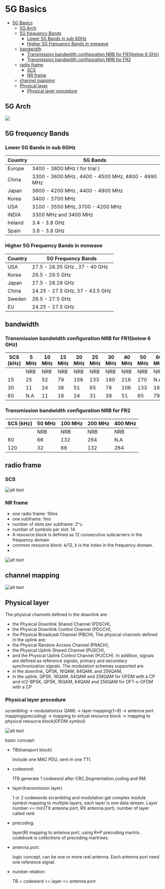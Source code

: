 # 5G Basics
- [5G Basics](#5g-basics)
    - [5G Arch](#5g-arch)
    - [5G frequency Bands](#5g-frequency-bands)
        - [Lower 5G Bands in sub 6GHz](#lower-5g-bands-in-sub-6ghz)
        - [Higher 5G Frequency Bands in mmwave](#higher-5g-frequency-bands-in-mmwave)
    - [bandwidth](#bandwidth)
        - [Transmission bandwidth configuration NRB for FR1(below 6 GHz)](#transmission-bandwidth-configuration-nrb-for-fr1below-6-ghz)
        - [Transmission bandwidth configuration NRB for FR2](#transmission-bandwidth-configuration-nrb-for-fr2)
    - [radio frame](#radio-frame)
        - [SCS](#scs)
        - [NR frame](#nr-frame)
    - [channel mapping](#channel-mapping)
    - [Physical layer](#physical-layer)
        - [Physical layer procedure](#physical-layer-procedure)


## 5G Arch

<img src='https://g.gravizo.com/svg?
@startuml;
node gNB {;
    node CU {;
        node "CU-C";
        node RRC;
        node "CU-M";
        node "CU-U";
    };
    node DU;
    node RU;
    RRC .- DU: Fs-HL-C/F1-C;
    (CU-M) -- DU: Fs-HL-M/F1/F1-M;
    (CU-U) -- DU: Fs-HL-U/F1/F1-U;
    DU -- RU:Fs-LL;
};
node EPC;
node eNB;
node UE;
UE .- EPC: NAS;
gNB .- eNB: X2;
gNB -- UE: 5G-Uu(Uplane);
gNB .- UE: 5G-Uu(Cplane);
(CU-C) .- EPC: S1-C/NG1;
(CU-U) -- EPC: S1-U/NG1;
@enduml
'/>

## 5G frequency Bands

### Lower 5G Bands in sub 6GHz

| Country | 5G Bands                                           |
| ------- | -------------------------------------------------- |
| Europe  | 3400 - 3800 MHz ( for trial )                      |
| China   | 3300 - 3600 MHz , 4400 - 4500 MHz, 4800 - 4990 MHz |
| Japan   | 3600 - 4200 MHz , 4400 - 4900 MHz                  |
| Korea   | 3400 - 3700 MHz                                    |
| USA     | 3100 - 3550 MHz, 3700 - 4200 MHz                   |
| INDIA   | 3300 MHz and 3400 MHz                              |
| Ireland | 3.4 - 3.8 GHz                                      |
| Spain   | 3.6 - 3.8 GHz                                      |

### Higher 5G Frequency Bands in mmwave

| Country | 5G Frequency Bands              |
| ------- | ------------------------------- |
| USA     | 27.5 - 28.35 GHz , 37 - 40 GHz  |
| Korea   | 26.5 - 29.5 GHz                 |
| Japan   | 27.5 - 28.28 GHz                |
| China   | 24.25 - 27.5 GHz, 37 - 43.5 GHz |
| Sweden  | 26.5 - 27.5 GHz                 |
| EU      | 24.25 - 27.5 GHz                |

## bandwidth

### Transmission bandwidth configuration NRB for FR1(below 6 GHz)

SCS [kHz] |5 MHz|10 MHz|15 MHz|20 MHz|25 MHz|30 MHz | 40 MHz|50 MHz|60 MHz|70 MHz|80 MHz|90 MHz|100 MHz
-|-|-|-|-|-|-|-|-|-|-|-|-|-
||NRB |NRB |NRB |NRB |NRB |NRB |NRB |NRB |NRB |NRB |NRB |NRB |NRB |
15|25|52|79|106|133|160|216|270|N.A|N.A|N.A|N.A|N.A|
30|11|24|38|51|65|78|106|133|162|189|217|245|273|
60|N.A|11|18|24|31|38|51|65|79|93|107|121|135|

### Transmission bandwidth configuration NRB for FR2

SCS [kHz]|50 MHz|100 MHz|200 MHz|400 MHz
-|-|-|-|-
| |NRB |NRB |NRB |NRB |
60|66|132|264|N.A
120|32|66|132|264

## radio frame

### SCS
![alt text](./SCS.png "scs")

### NR frame
* one radio frame: 10ms
* one subframe: 1ms
* number of slots per subframe: 2^u
* number of symbols per slot: 14
* A resource block is defined as 12 consecutive subcarriers in the frequency domain
* common resource block: k/12, k is the index in the frequency domain.
* 
  
![alt text](./frame.jpg "frame")

## channel mapping

![alt text](./channel.png "channel")

## Physical layer

The physical channels defined in the downlink are: 
-	the Physical Downlink Shared Channel (PDSCH), 
-	the Physical Downlink Control Channel (PDCCH), 
-	the Physical Broadcast Channel (PBCH), 
The physical channels defined in the uplink are: 
-	the Physical Random Access Channel (PRACH),
-	the Physical Uplink Shared Channel (PUSCH), 
-	and the Physical Uplink Control Channel (PUCCH). 
In addition, signals are defined as reference signals, primary and secondary synchronization signals.
The modulation schemes supported are 
-	in the downlink, QPSK, 16QAM, 64QAM, and 256QAM,
-	in the uplink, QPSK, 16QAM, 64QAM and 256QAM for OFDM with a CP and π/2-BPSK, QPSK, 16QAM, 64QAM and 256QAM for DFT-s-OFDM with a CP

### Physical layer procedure
  
scrambling -> modulation(xx QAM) -> layer mapping(1~8) -> antenna port mapping(precoding) -> mapping to virtual resource block -> mapping to physical resource block(OFDM symbol)

![alt text](./phy0.png "phy")

basic concept:

- TB(transport block)
  
  Include one MAC PDU, sent in one TTI.

- codeword:

  1TB generate 1 codeword after CRC,Segmentation,coding and RM.

- layer(transmission layer)
  
  1 or 2 codewords scrambling and modulation get complex module symbol mapping to multiple layers, each layer is one data stream. Layer number <= min(TX antenna port, RX antenna port). number of layer called rank

- precoding:

  layer(R) mapping to antenna port, using R\*P precoding martrix. *codebook* is collections of precoding martrixes.

- antenna port:

  logic concept, can be one or more real antenna. Each antenna port need one reference signal.

- number relation:
  
  TB = codeword <= layer <= antenna port
